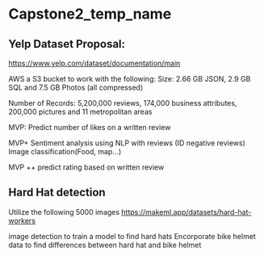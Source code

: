 # Capstone2_temp_name

## Yelp Dataset Proposal:
https://www.yelp.com/dataset/documentation/main

AWS a S3 bucket to work with the following: 
    Size: 2.66 GB JSON, 2.9 GB SQL and 7.5 GB Photos (all compressed)

Number of Records: 5,200,000 reviews, 174,000 business attributes, 200,000 pictures and 11 metropolitan areas

MVP: Predict number of likes on a written review

MVP+ Sentiment analysis using NLP with reviews (ID negative reviews)
Image classification(Food, map...)

MVP ++ predict rating based on written review



## Hard Hat detection
Utilize the following 5000 images
https://makeml.app/datasets/hard-hat-workers

image detection to train a model to find hard hats
Encorporate bike helmet data to find differences between hard hat and bike helmet
